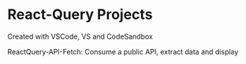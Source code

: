 # React-Query Projects
Created with VSCode, VS and CodeSandbox

ReactQuery-API-Fetch: Consume a public API, extract data and display
